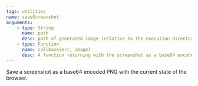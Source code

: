 ```yaml
---
tags: utilities
name: saveScreenshot
arguments:
    - type: String
      name: path
      desc: path of generated image (relative to the execution directory)
    - type: Function
      name: callback(err, image)
      desc: A function returning with the screenshot as a base64 encoded PNG
---
```


Save a screenshot as a base64 encoded PNG with the current state of the browser.